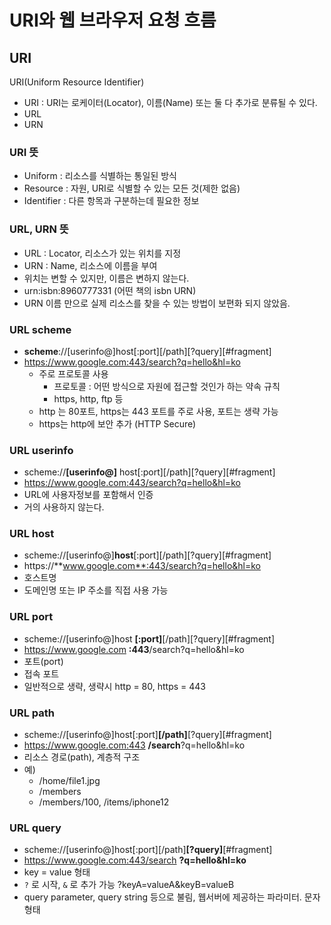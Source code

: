# URI와 웹 브라우저 요청 흐름

## URI
URI(Uniform Resource Identifier)
- URI : URI는 로케이터(Locator), 이름(Name) 또는 둘 다 추가로 분류될 수 있다.
- URL
- URN

### URI 뜻
- Uniform : 리소스를 식별하는 통일된 방식
- Resource : 자원, URI로 식별할 수 있는 모든 것(제한 없음)
- Identifier : 다른 항목과 구분하는데 필요한 정보

### URL, URN 뜻
- URL : Locator, 리소스가 있는 위치를 지정
- URN : Name, 리소스에 이름을 부여
- 위치는 변할 수 있지만, 이름은 변하지 않는다.
- urn:isbn:8960777331 (어떤 책의 isbn URN)
- URN 이름 만으로 실제 리소스를 찾을 수 있는 방법이 보편화 되지 않았음.

### URL scheme
- **scheme**://[userinfo@]host[:port][/path][?query][#fragment]
- https://www.google.com:443/search?q=hello&hl=ko
    - 주로 프로토콜 사용
        - 프로토콜 : 어떤 방식으로 자원에 접근할 것인가 하는 약속 규칙
        - https, http, ftp 등
    - http 는 80포트, https는 443 포트를 주로 사용, 포트는 생략 가능
    - https는 http에 보안 추가 (HTTP Secure)

### URL userinfo
- scheme://**[userinfo@]** host[:port][/path][?query][#fragment]
- https://www.google.com:443/search?q=hello&hl=ko
- URL에 사용자정보를 포함해서 인증
- 거의 사용하지 않는다.

### URL host
- scheme://[userinfo@]**host**[:port][/path][?query][#fragment]
- https://**www.google.com**:443/search?q=hello&hl=ko
- 호스트명
- 도메인명 또는 IP 주소를 직접 사용 가능

### URL port
- scheme://[userinfo@]host **[:port]**[/path][?query][#fragment]
- https://www.google.com **:443**/search?q=hello&hl=ko
- 포트(port)
- 접속 포트
- 일반적으로 생략, 생략시 http = 80, https = 443

### URL path
- scheme://[userinfo@]host[:port]**[/path]**[?query][#fragment]
- https://www.google.com:443 **/search**?q=hello&hl=ko
- 리소스 경로(path), 계층적 구조
- 예)
    - /home/file1.jpg
    - /members
    - /members/100, /items/iphone12

### URL query
- scheme://[userinfo@]host[:port][/path]**[?query]**[#fragment]
- https://www.google.com:443/search **?q=hello&hl=ko**
- key = value 형태
- `?` 로 시작, `&` 로 추가 가능 ?keyA=valueA&keyB=valueB
- query parameter, query string 등으로 불림, 웹서버에 제공하는 파라미터. 문자 형태
